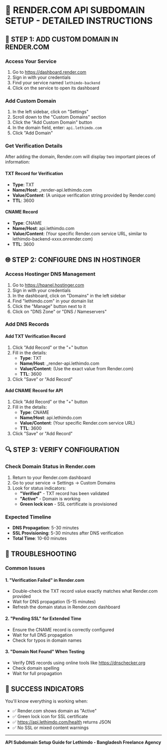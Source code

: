 # 🎯 RENDER.COM API SUBDOMAIN SETUP - DETAILED INSTRUCTIONS

## 🚀 STEP 1: ADD CUSTOM DOMAIN IN RENDER.COM

### Access Your Service
1. Go to https://dashboard.render.com
2. Sign in with your credentials
3. Find your service named `lethimdo-backend`
4. Click on the service to open its dashboard

### Add Custom Domain
1. In the left sidebar, click on "Settings"
2. Scroll down to the "Custom Domains" section
3. Click the "Add Custom Domain" button
4. In the domain field, enter: `api.lethimdo.com`
5. Click "Add Domain"

### Get Verification Details
After adding the domain, Render.com will display two important pieces of information:

#### TXT Record for Verification
- **Type**: TXT
- **Name/Host**: _render-api.lethimdo.com
- **Value/Content**: (A unique verification string provided by Render.com)
- **TTL**: 3600

#### CNAME Record
- **Type**: CNAME
- **Name/Host**: api.lethimdo.com
- **Value/Content**: (Your specific Render.com service URL, similar to lethimdo-backend-xxxx.onrender.com)
- **TTL**: 3600

## 🌐 STEP 2: CONFIGURE DNS IN HOSTINGER

### Access Hostinger DNS Management
1. Go to https://hpanel.hostinger.com
2. Sign in with your credentials
3. In the dashboard, click on "Domains" in the left sidebar
4. Find "lethimdo.com" in your domain list
5. Click the "Manage" button next to it
6. Click on "DNS Zone" or "DNS / Nameservers"

### Add DNS Records

#### Add TXT Verification Record
1. Click "Add Record" or the "+" button
2. Fill in the details:
   - **Type**: TXT
   - **Name/Host**: _render-api.lethimdo.com
   - **Value/Content**: (Use the exact value from Render.com)
   - **TTL**: 3600
3. Click "Save" or "Add Record"

#### Add CNAME Record for API
1. Click "Add Record" or the "+" button
2. Fill in the details:
   - **Type**: CNAME
   - **Name/Host**: api.lethimdo.com
   - **Value/Content**: (Your specific Render.com service URL)
   - **TTL**: 3600
3. Click "Save" or "Add Record"

## 🔍 STEP 3: VERIFY CONFIGURATION

### Check Domain Status in Render.com
1. Return to your Render.com dashboard
2. Go to your service → Settings → Custom Domains
3. Look for status indicators:
   - **"Verified"** - TXT record has been validated
   - **"Active"** - Domain is working
   - **Green lock icon** - SSL certificate is provisioned

### Expected Timeline
- **DNS Propagation**: 5-30 minutes
- **SSL Provisioning**: 5-30 minutes after DNS verification
- **Total Time**: 10-60 minutes

## 🚨 TROUBLESHOOTING

### Common Issues

#### 1. "Verification Failed" in Render.com
- Double-check the TXT record value exactly matches what Render.com provided
- Wait for DNS propagation (5-15 minutes)
- Refresh the domain status in Render.com dashboard

#### 2. "Pending SSL" for Extended Time
- Ensure the CNAME record is correctly configured
- Wait for full DNS propagation
- Check for typos in domain names

#### 3. "Domain Not Found" When Testing
- Verify DNS records using online tools like https://dnschecker.org
- Check domain spelling
- Wait for full propagation

## 🎯 SUCCESS INDICATORS

You'll know everything is working when:
- ✅ Render.com shows domain as "Active"
- ✅ Green lock icon for SSL certificate
- ✅ https://api.lethimdo.com/health returns JSON
- ✅ No SSL or mixed content warnings

---
**API Subdomain Setup Guide for Lethimdo - Bangladesh Freelance Agency**